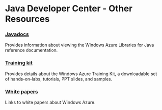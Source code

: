 <properties linkid="devnav-java-other-resources" urlDisplayName="Other Resources" pageTitle="Windows Azure Java resources" Title="Windows Azure Java resources" metaKeywords="Azure java" Description="Find topics about using Java with Windows Azure." metaCanonical="http://www.windowsazure.com/en-us/develop/net/best-practices/" disqusComments="0" umbracoNaviHide="0" />


# Java Developer Center - Other Resources
### [Javadocs]

Provides information about viewing the Windows Azure Libraries for Java reference documentation.

### [Training kit][]
Provides details about the Windows Azure Training Kit, a downloadable set of hands-on-labs, tutorials, PPT slides, and samples.

### [White papers][]
Links to white papers about Windows Azure.

[Javadocs]: ../otherresources/java-reference.md
[Training kit]: ../otherresources/training-kit.md
[White papers]: ../otherresources/white-papers.md
